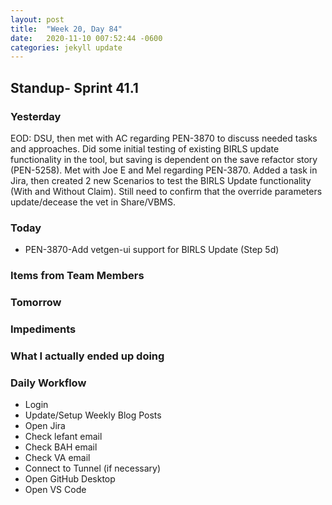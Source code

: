 ```yaml
---
layout: post
title:  "Week 20, Day 84"
date:   2020-11-10 007:52:44 -0600
categories: jekyll update
---
```


## Standup- Sprint 41.1
  
### Yesterday
EOD: DSU, then met with AC regarding PEN-3870 to discuss needed tasks and approaches. Did some initial testing of existing BIRLS update functionality in the tool, but saving is dependent on the save refactor story (PEN-5258). Met with Joe E and Mel regarding PEN-3870. Added a task in Jira, then created 2 new Scenarios to test the BIRLS Update functionality (With and Without Claim). Still need to confirm that the override parameters update/decease the vet in Share/VBMS.

### Today
* PEN-3870-Add vetgen-ui support for BIRLS Update (Step 5d)

### Items from Team Members


### Tomorrow
 
### Impediments

### What I actually ended up doing


### Daily Workflow
* Login
* Update/Setup Weekly Blog Posts
* Open Jira
* Check lefant email
* Check BAH email
* Check VA email
* Connect to Tunnel (if necessary)
* Open GitHub Desktop
* Open VS Code

